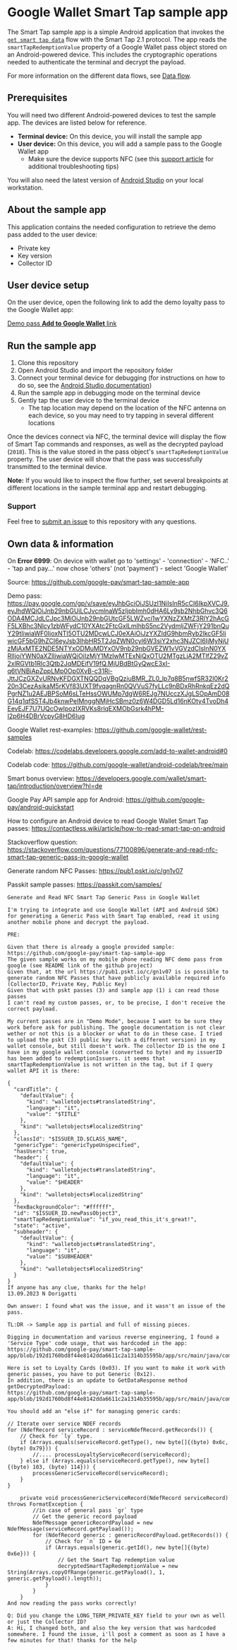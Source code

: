 # Google Wallet Smart Tap sample app

The Smart Tap sample app is a simple Android application that invokes the
[`get smart tap data`](https://developers.google.com/wallet/smart-tap/reference/apdu-commands/get-data)
flow with the Smart Tap 2.1 protocol. The app reads the
`smartTapRedemptionValue` property of a Google Wallet pass object stored on an
Android-powered device. This includes the cryptographic operations needed to
authenticate the terminal and decrypt the payload.

For more information on the different data flows, see
[Data flow](https://developers.google.com/wallet/smart-tap/guides/implementation/data-flow).

## Prerequisites

You will need two different Android-powered devices to test the sample app. The
devices are listed below for reference.

* **Terminal device:** On this device, you will install the sample app
* **User device:** On this device, you will add a sample pass to the Google
  Wallet app
  * Make sure the device supports NFC (see this
    [support article](https://support.google.com/wallet/answer/12200245?visit_id=638060357507089968-2256101247&rd=1)
    for additional troubleshooting tips)

You will also need the latest version of
[Android Studio](https://developer.android.com/studio) on your local
workstation.

## About the sample app

This application contains the needed configuration to retrieve the demo pass
added to the user device:

* Private key
* Key version
* Collector ID

## User device setup

On the user device, open the following link to add the demo loyalty pass to the
Google Wallet app:

[Demo pass **Add to Google Wallet** link](https://pay.google.com/gp/v/save/eyJhbGciOiJSUzI1NiIsInR5cCI6IkpXVCJ9.eyJhdWQiOiJnb29nbGUiLCJvcmlnaW5zIjpbImh0dHA6Ly9sb2NhbGhvc3Q6ODA4MCJdLCJpc3MiOiJnb29nbGUtcGF5LWZvci1wYXNzZXMtZ3RlY2hAcGF5LXBhc3Nlcy1zbWFydC10YXAtc2FtcGxlLmlhbS5nc2VydmljZWFjY291bnQuY29tIiwiaWF0IjoxNTI5OTU2MDcwLCJ0eXAiOiJzYXZldG9hbmRyb2lkcGF5IiwicGF5bG9hZCI6eyJsb3lhbHR5T2JqZWN0cyI6W3siY2xhc3NJZCI6IjMyNjUzMjAxMTE2NDE5NTYxODMuMDYxOV9nb29nbGVEZW1vVGVzdCIsInN0YXRlIjoiYWN0aXZlIiwiaWQiOiIzMjY1MzIwMTExNjQxOTU2MTgzLjA2MTlfZ29vZ2xlRGVtb1Rlc3Qtb2JqMDEifV19fQ.MjUBdBtGyQwcE3xI-q6tVNBiApZppLMp0Op0XvB-c31Ri-JttJCzGXZvURNvKFDGXTNQQDqVBgQziuBMR_ZL0_lp7q8B5nwfSR32I0Kr220n3CezAsikaM5rKVf83UXT9fvqagnRn0QVVuS7fyLLc9nBDxRhRnkqEz2dQPgrNZ1u2AEJBPSoM6sLTeHssOWUMp7dgW6REJg7NUcczXJgLSOpAmD08G14q1qfS5T4Jb4knwPeIMnggNMjHcSBmz0z6W4DGD5Ld16nKOty4TvoDh4EevEJF7U7UQcOwIpozIXRVKs8rlqEXMObGsrk4hPM-I2p6H4DBrVcpyG8HD6Iug)

## Run the sample app

1. Clone this repository
2. Open Android Studio and import the repository folder
3. Connect your terminal device for debugging (for instructions on how to do so, 
   see the [Android Studio documentation](https://developer.android.com/studio/run/device))
5. Run the sample app in debugging mode on the terminal device
6. Gently tap the user device to the terminal device
   * The tap location may depend on the location of the NFC antenna on each
    device, so you may need to try tapping in several different locations

Once the devices connect via NFC, the terminal device will display the flow of
Smart Tap commands and responses, as well as the decrypted payload (`2018`).
This is the value stored in the pass object's `smartTapRedemptionValue`
property. The user device will show that the pass was successfully transmitted
to the terminal device.

**Note:** If you would like to inspect the flow further, set several breakpoints
at different locations in the sample terminal app and restart debugging.

### Support

Feel free to
[submit an issue](https://github.com/google-pay/smart-tap-sample-app/issues/new)
to this repository with any questions.

## Own data & information

On **Error 6999**: On device with wallet go to 'settings' - 'connection' - 'NFC..' - 'tap and pay...' 
now chose 'others' (not 'payment') - select 'Google Wallet'

Source: https://github.com/google-pay/smart-tap-sample-app

Demo pass: https://pay.google.com/gp/v/save/eyJhbGciOiJSUzI1NiIsInR5cCI6IkpXVCJ9.eyJhdWQiOiJnb29nbGUiLCJvcmlnaW5zIjpbImh0dHA6Ly9sb2NhbGhvc3Q6ODA4MCJdLCJpc3MiOiJnb29nbGUtcGF5LWZvci1wYXNzZXMtZ3RlY2hAcGF5LXBhc3Nlcy1zbWFydC10YXAtc2FtcGxlLmlhbS5nc2VydmljZWFjY291bnQuY29tIiwiaWF0IjoxNTI5OTU2MDcwLCJ0eXAiOiJzYXZldG9hbmRyb2lkcGF5IiwicGF5bG9hZCI6eyJsb3lhbHR5T2JqZWN0cyI6W3siY2xhc3NJZCI6IjMyNjUzMjAxMTE2NDE5NTYxODMuMDYxOV9nb29nbGVEZW1vVGVzdCIsInN0YXRlIjoiYWN0aXZlIiwiaWQiOiIzMjY1MzIwMTExNjQxOTU2MTgzLjA2MTlfZ29vZ2xlRGVtb1Rlc3Qtb2JqMDEifV19fQ.MjUBdBtGyQwcE3xI-q6tVNBiApZppLMp0Op0XvB-c31Ri-JttJCzGXZvURNvKFDGXTNQQDqVBgQziuBMR_ZL0_lp7q8B5nwfSR32I0Kr220n3CezAsikaM5rKVf83UXT9fvqagnRn0QVVuS7fyLLc9nBDxRhRnkqEz2dQPgrNZ1u2AEJBPSoM6sLTeHssOWUMp7dgW6REJg7NUcczXJgLSOpAmD08G14q1qfS5T4Jb4knwPeIMnggNMjHcSBmz0z6W4DGD5Ld16nKOty4TvoDh4EevEJF7U7UQcOwIpozIXRVKs8rlqEXMObGsrk4hPM-I2p6H4DBrVcpyG8HD6Iug

Google Wallet rest-examples: https://github.com/google-wallet/rest-samples

Codelab: https://codelabs.developers.google.com/add-to-wallet-android#0

Codelab code: https://github.com/google-wallet/android-codelab/tree/main

Smart bonus overview: https://developers.google.com/wallet/smart-tap/introduction/overview?hl=de

Google Pay API sample app for Android: https://github.com/google-pay/android-quickstart

How to configure an Android device to read Google Wallet Smart Tap passes: https://contactless.wiki/article/how-to-read-smart-tap-on-android

Stackoverflow question: https://stackoverflow.com/questions/77100896/generate-and-read-nfc-smart-tap-generic-pass-in-google-wallet

Generate random NFC Passes: https://pub1.pskt.io/c/gn1v07

Passkit sample passes: https://passkit.com/samples/


```plaintext
Generate and Read NFC Smart Tap Generic Pass in Google Wallet

I'm trying to integrate and use Google Wallet (API and Android SDK) for generating a Generic Pass with Smart Tap enabled, read it using another mobile phone and decrypt the payload.

PRE:

Given that there is already a google provided sample: https://github.com/google-pay/smart-tap-sample-app
The given sample works on my mobile phone reading NFC demo pass from google (see README link of the github project)
Given that, at the url https://pub1.pskt.io/c/gn1v07 is is possible to generate random NFC Passes that have publicly available required info (CollectorID, Private Key, Public Key)
Given that with pskt passes (3) and sample app (1) i can read those passes
I can't read my custom passes, or, to be precise, I don't receive the correct payload.

My current passes are in "Demo Mode", because I want to be sure they work before ask for publishing. The google documentation is not clear wether or not this is a blocker or what to do in these case. I tried to upload the pskt (3) public key (with a different version) in my wallet console, but still doesn't work. The collector ID is the one I have in my google wallet console (converted to byte) and my issuerID has been added to redemptionIssuers. it seems that smartTapRedemptionValue is not written in the tag, but if I query wallet API it is there:

{
  "cardTitle": {
    "defaultValue": {
      "kind": "walletobjects#translatedString",
      "language": "it",
      "value": "$TITLE"
    },
    "kind": "walletobjects#localizedString"
  },
  "classId": "$ISSUER_ID.$CLASS_NAME",
  "genericType": "genericTypeUnspecified",
  "hasUsers": true,
  "header": {
    "defaultValue": {
      "kind": "walletobjects#translatedString",
      "language": "it",
      "value": "$HEADER"
    },
    "kind": "walletobjects#localizedString"
  },  
  "hexBackgroundColor": "#ffffff",
  "id": "$ISSUER_ID.newPassObject3",
  "smartTapRedemptionValue": "if_you_read_this_it's_great!",
  "state": "active",
  "subheader": {
    "defaultValue": {
      "kind": "walletobjects#translatedString",
      "language": "it",
      "value": "$SUBHEADER"
    },
    "kind": "walletobjects#localizedString"
  }
}
If anyone has any clue, thanks for the help!
13.09.2023 N Dorigatti

Own answer: I found what was the issue, and it wasn't an issue of the pass.

TL:DR -> Sample app is partial and full of missing pieces.

Digging in documentation and various reverse engineering, I found a 'Service Type' code usage, that was hardcoded in the app: 
https://github.com/google-pay/smart-tap-sample-app/blob/192d1760bd8f44e8142dda6611c2a1314b35595b/app/src/main/java/com/google/smarttapsample/GetDataCommand.java#L37

Here is set to Loyalty Cards (0x03). If you want to make it work with generic passes, you have to put Generic (0x12). 
In addition, there is an update to GetDataResponse method getDecryptedPayload: 
https://github.com/google-pay/smart-tap-sample-app/blob/192d1760bd8f44e8142dda6611c2a1314b35595b/app/src/main/java/com/google/smarttapsample/GetDataResponse.java#L258

You should add an "else if" for managing generic cards:

// Iterate over service NDEF records
for (NdefRecord serviceRecord : serviceNdefRecord.getRecords()) {
    // Check for `ly` type.   
    if (Arrays.equals(serviceRecord.getType(), new byte[]{(byte) 0x6c, (byte) 0x79})) {
        //.... processLoyaltyServiceRecord(serviceRecord);
    } else if (Arrays.equals(serviceRecord.getType(), new byte[]{(byte) 103, (byte) 114})) {
        processGenericServiceRecord(serviceRecord);
    }
}

    private void processGenericServiceRecord(NdefRecord serviceRecord) throws FormatException {
        //in case of general pass `gr` type
        // Get the generic record payload
        NdefMessage genericRecordPayload = new NdefMessage(serviceRecord.getPayload());
        for (NdefRecord generic : genericRecordPayload.getRecords()) {
            // Check for `n` ID = 6e
            if (Arrays.equals(generic.getId(), new byte[]{(byte) 0x6e})) {
                // Get the Smart Tap redemption value
                decryptedSmartTapRedemptionValue = new String(Arrays.copyOfRange(generic.getPayload(), 1, generic.getPayload().length));
            }
        }
    }
And now reading the pass works correctly!

Q: Did you change the LONG_TERM_PRIVATE_KEY field to your own as well or just the Collector ID?
A: Hi, I changed both, and also the key version that was hardcoded somewhere. I found the issue, i'll post a comment as soon as I have a few minutes for that! thanks for the help

 ```


